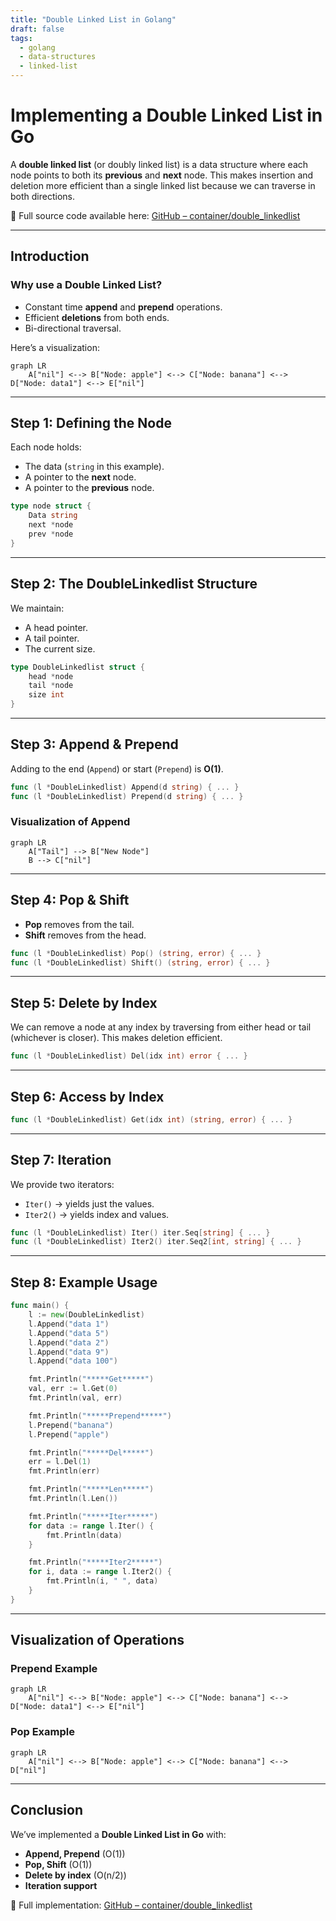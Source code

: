 ```yaml
---
title: "Double Linked List in Golang"
draft: false
tags:
  - golang
  - data-structures
  - linked-list
---
```


# Implementing a Double Linked List in Go

A **double linked list** (or doubly linked list) is a data structure where each node points to both its **previous** and **next** node.
This makes insertion and deletion more efficient than a single linked list because we can traverse in both directions.

🔸 Full source code available here:
[GitHub – container/double_linkedlist](https://github.com/MiladCodeLab/golang/tree/main/container/double_linkedlist)

---

## Introduction

### Why use a Double Linked List?
- Constant time **append** and **prepend** operations.
- Efficient **deletions** from both ends.
- Bi-directional traversal.

Here’s a visualization:

```mermaid
graph LR
    A["nil"] <--> B["Node: apple"] <--> C["Node: banana"] <--> D["Node: data1"] <--> E["nil"]
````

---

## Step 1: Defining the Node

Each node holds:

* The data (`string` in this example).
* A pointer to the **next** node.
* A pointer to the **previous** node.

```go
type node struct {
    Data string
    next *node
    prev *node
}
```

---

## Step 2: The DoubleLinkedlist Structure

We maintain:

* A head pointer.
* A tail pointer.
* The current size.

```go
type DoubleLinkedlist struct {
    head *node
    tail *node
    size int
}
```

---

## Step 3: Append & Prepend

Adding to the end (`Append`) or start (`Prepend`) is **O(1)**.

```go
func (l *DoubleLinkedlist) Append(d string) { ... }
func (l *DoubleLinkedlist) Prepend(d string) { ... }
```

### Visualization of Append

```mermaid
graph LR
    A["Tail"] --> B["New Node"]
    B --> C["nil"]
```

---

## Step 4: Pop & Shift

* **Pop** removes from the tail.
* **Shift** removes from the head.

```go
func (l *DoubleLinkedlist) Pop() (string, error) { ... }
func (l *DoubleLinkedlist) Shift() (string, error) { ... }
```

---

## Step 5: Delete by Index

We can remove a node at any index by traversing from either head or tail (whichever is closer).
This makes deletion efficient.

```go
func (l *DoubleLinkedlist) Del(idx int) error { ... }
```

---

## Step 6: Access by Index

```go
func (l *DoubleLinkedlist) Get(idx int) (string, error) { ... }
```

---

## Step 7: Iteration

We provide two iterators:

* `Iter()` → yields just the values.
* `Iter2()` → yields index and values.

```go
func (l *DoubleLinkedlist) Iter() iter.Seq[string] { ... }
func (l *DoubleLinkedlist) Iter2() iter.Seq2[int, string] { ... }
```

---

## Step 8: Example Usage

```go
func main() {
    l := new(DoubleLinkedlist)
    l.Append("data 1")
    l.Append("data 5")
    l.Append("data 2")
    l.Append("data 9")
    l.Append("data 100")

    fmt.Println("*****Get*****")
    val, err := l.Get(0)
    fmt.Println(val, err)

    fmt.Println("*****Prepend*****")
    l.Prepend("banana")
    l.Prepend("apple")

    fmt.Println("*****Del*****")
    err = l.Del(1)
    fmt.Println(err)

    fmt.Println("*****Len*****")
    fmt.Println(l.Len())

    fmt.Println("*****Iter*****")
    for data := range l.Iter() {
        fmt.Println(data)
    }

    fmt.Println("*****Iter2*****")
    for i, data := range l.Iter2() {
        fmt.Println(i, " ", data)
    }
}
```

---

## Visualization of Operations

### Prepend Example

```mermaid
graph LR
    A["nil"] <--> B["Node: apple"] <--> C["Node: banana"] <--> D["Node: data1"] <--> E["nil"]
```

### Pop Example

```mermaid
graph LR
    A["nil"] <--> B["Node: apple"] <--> C["Node: banana"] <--> D["nil"]
```

---

## Conclusion

We’ve implemented a **Double Linked List in Go** with:

* **Append, Prepend** (O(1))
* **Pop, Shift** (O(1))
* **Delete by index** (O(n/2))
* **Iteration support**

🔸 Full implementation:
[GitHub – container/double\_linkedlist](https://github.com/MiladCodeLab/golang/tree/main/container/double_linkedlist)
